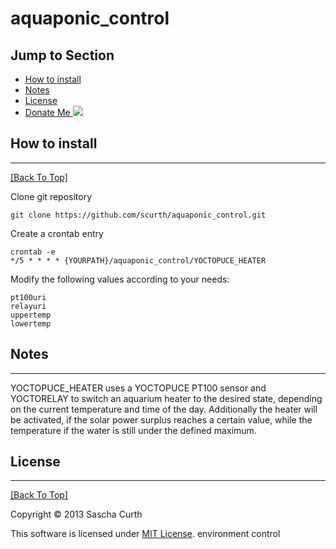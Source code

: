 aquaponic_control
=================

## Jump to Section
* [How to install](#how-to-install)
* [Notes](#notes)
* [License](#license)
* [Donate Me ![](https://www.paypalobjects.com/de_DE/DE/i/btn/btn_donate_SM.gif)](https://www.paypal.com/cgi-bin/webscr?cmd=_s-xclick&hosted_button_id=TZMF3HP322F5U)

## How to install
---
[[Back To Top]](#jump-to-section)

Clone git repository

    git clone https://github.com/scurth/aquaponic_control.git

Create a crontab entry

    crontab -e
    */5 * * * * {YOURPATH}/aquaponic_control/YOCTOPUCE_HEATER

Modify the following values according to your needs:

    pt100uri
    relayuri
    uppertemp
    lowertemp


## Notes
---
   YOCTOPUCE\_HEATER uses a YOCTOPUCE PT100 sensor and YOCTORELAY to switch an aquarium heater to the desired state, depending on the current temperature and time of the day. Additionally the heater will be activated, if the solar power surplus reaches a certain value, while the temperature if the water is still under the defined maximum.

## License
---
[[Back To Top]](#jump-to-section)

Copyright © 2013 Sascha Curth

This software is licensed under [MIT License](http://scurth.mit-license.org/). environment control
